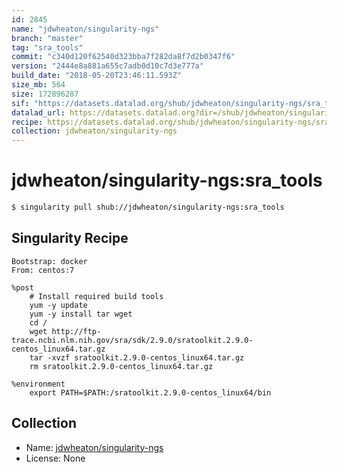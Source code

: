 ```yaml
---
id: 2845
name: "jdwheaton/singularity-ngs"
branch: "master"
tag: "sra_tools"
commit: "c340d120f62540d323bba7f282da8f7d2b0347f6"
version: "2444e8a881a655c7adb0d10c7d3e777a"
build_date: "2018-05-20T23:46:11.593Z"
size_mb: 564
size: 172896287
sif: "https://datasets.datalad.org/shub/jdwheaton/singularity-ngs/sra_tools/2018-05-20-c340d120-2444e8a8/2444e8a881a655c7adb0d10c7d3e777a.simg"
datalad_url: https://datasets.datalad.org?dir=/shub/jdwheaton/singularity-ngs/sra_tools/2018-05-20-c340d120-2444e8a8/
recipe: https://datasets.datalad.org/shub/jdwheaton/singularity-ngs/sra_tools/2018-05-20-c340d120-2444e8a8/Singularity
collection: jdwheaton/singularity-ngs
---
```


# jdwheaton/singularity-ngs:sra_tools

```bash
$ singularity pull shub://jdwheaton/singularity-ngs:sra_tools
```

## Singularity Recipe

```singularity
Bootstrap: docker
From: centos:7

%post
	# Install required build tools
    yum -y update
    yum -y install tar wget
    cd /
    wget http://ftp-trace.ncbi.nlm.nih.gov/sra/sdk/2.9.0/sratoolkit.2.9.0-centos_linux64.tar.gz
    tar -xvzf sratoolkit.2.9.0-centos_linux64.tar.gz
    rm sratoolkit.2.9.0-centos_linux64.tar.gz
    
%environment
	export PATH=$PATH:/sratoolkit.2.9.0-centos_linux64/bin
```

## Collection

 - Name: [jdwheaton/singularity-ngs](https://github.com/jdwheaton/singularity-ngs)
 - License: None

